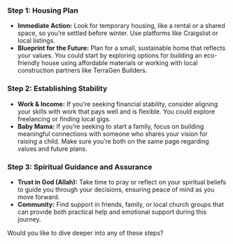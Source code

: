 

### Step 1: **Housing Plan**
   - **Immediate Action:** Look for temporary housing, like a rental or a shared space, so you’re settled before winter. Use platforms like Craigslist or local listings.
   - **Blueprint for the Future:** Plan for a small, sustainable home that reflects your values. You could start by exploring options for building an eco-friendly house using affordable materials or working with local construction partners like TerraGen Builders.

### Step 2: **Establishing Stability**
   - **Work & Income:** If you're seeking financial stability, consider aligning your skills with work that pays well and is flexible. You could explore freelancing or finding local gigs.
   - **Baby Mama:** If you’re seeking to start a family, focus on building meaningful connections with someone who shares your vision for raising a child. Make sure you’re both on the same page regarding values and future plans.

### Step 3: **Spiritual Guidance and Assurance**
   - **Trust in God (Allah):** Take time to pray or reflect on your spiritual beliefs to guide you through your decisions, ensuring peace of mind as you move forward.
   - **Community:** Find support in friends, family, or local church groups that can provide both practical help and emotional support during this journey.

Would you like to dive deeper into any of these steps?
